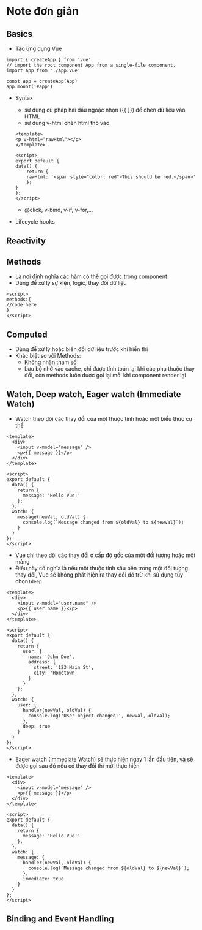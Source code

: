 # Note đơn giản

## Basics

- Tạo ứng dụng Vue

```vue
import { createApp } from 'vue'
// import the root component App from a single-file component.
import App from './App.vue'

const app = createApp(App)
app.mount('#app')
```

- Syntax
    - sử dụng cú pháp hai dấu ngoặc nhọn ({{ }}) để chèn dữ liệu vào HTML
    - sử dụng v-html chèn html thô vào
    ```vue
    <template>
    <p v-html="rawHtml"></p>
    </template>

    <script>
    export default {
    data() {
        return {
        rawHtml: '<span style="color: red">This should be red.</span>'
        };
    }
    };
    </script>
    ```
    - @click, v-bind, v-if, v-for,...

- Lifecycle hooks

## Reactivity

## Methods

- Là nơi định nghĩa các hàm có thể gọi được trong component
- Dùng để xử lý sự kiện, logic, thay đổi dữ liệu
```vue
<script>
methods:{
//code here
}
</script>
```

## Computed

- Dùng để xử lý hoặc biến đổi dữ liệu trước khi hiển thị
- Khác biệt so với Methods:
    - Không nhận tham số
    - Lưu bộ nhớ vào cache, chỉ được tính toán lại khi các phụ thuộc thay đổi, còn methods luôn được gọi lại mỗi khi component render lại

## Watch, Deep watch, Eager watch (Immediate Watch)

- Watch theo dõi các thay đổi của một thuộc tính hoặc một biểu thức cụ thể

```vue
<template>
  <div>
    <input v-model="message" />
    <p>{{ message }}</p>
  </div>
</template>

<script>
export default {
  data() {
    return {
      message: 'Hello Vue!'
    };
  },
  watch: {
    message(newVal, oldVal) {
      console.log(`Message changed from ${oldVal} to ${newVal}`);
    }
  }
};
</script>
```

- Vue chỉ theo dõi các thay đổi ở cấp độ gốc của một đối tượng hoặc một mảng
- Điều này có nghĩa là nếu một thuộc tính sâu bên trong một đối tượng thay đổi, Vue sẽ không phát hiện ra thay đổi đó trừ khi sử dụng tùy chọn`1deep`

```vue
<template>
  <div>
    <input v-model="user.name" />
    <p>{{ user.name }}</p>
  </div>
</template>

<script>
export default {
  data() {
    return {
      user: {
        name: 'John Doe',
        address: {
          street: '123 Main St',
          city: 'Hometown'
        }
      }
    };
  },
  watch: {
    user: {
      handler(newVal, oldVal) {
        console.log('User object changed:', newVal, oldVal);
      },
      deep: true
    }
  }
};
</script>
```

- Eager watch (Immediate Watch) sẽ thực hiện ngay 1 lần đầu tiên, và sẽ được gọi sau đó nếu có thay đổi thì mới thực hiện

```vue
<template>
  <div>
    <input v-model="message" />
    <p>{{ message }}</p>
  </div>
</template>

<script>
export default {
  data() {
    return {
      message: 'Hello Vue!'
    };
  },
  watch: {
    message: {
      handler(newVal, oldVal) {
        console.log(`Message changed from ${oldVal} to ${newVal}`);
      },
      immediate: true
    }
  }
};
</script>
```

## Binding and Event Handling
